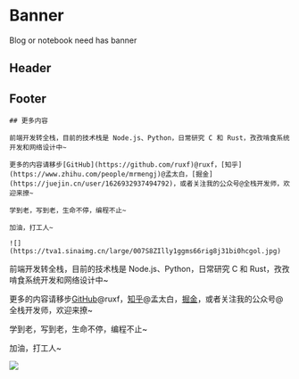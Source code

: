 # Banner

Blog or notebook need has banner

## Header

## Footer

```text
## 更多内容

前端开发转全栈，目前的技术栈是 Node.js、Python，日常研究 C 和 Rust，孜孜啃食系统开发和网络设计中~

更多的内容请移步[GitHub](https://github.com/ruxf)@ruxf，[知乎](https://www.zhihu.com/people/mrmengj)@孟太白，[掘金](https://juejin.cn/user/1626932937494792)，或者关注我的公众号@全栈开发师，欢迎来撩~

学到老，写到老，生命不停，编程不止~

加油，打工人~

![](https://tva1.sinaimg.cn/large/007S8ZIlly1ggms66rig8j31bi0hcgol.jpg)
```
前端开发转全栈，目前的技术栈是 Node.js、Python，日常研究 C 和 Rust，孜孜啃食系统开发和网络设计中~

更多的内容请移步[GitHub](https://github.com/ruxf)@ruxf，[知乎](https://www.zhihu.com/people/mrmengj)@孟太白，[掘金](https://juejin.cn/user/1626932937494792)，或者关注我的公众号@全栈开发师，欢迎来撩~

学到老，写到老，生命不停，编程不止~

加油，打工人~


![](https://tva1.sinaimg.cn/large/007S8ZIlly1ggms66rig8j31bi0hcgol.jpg)
